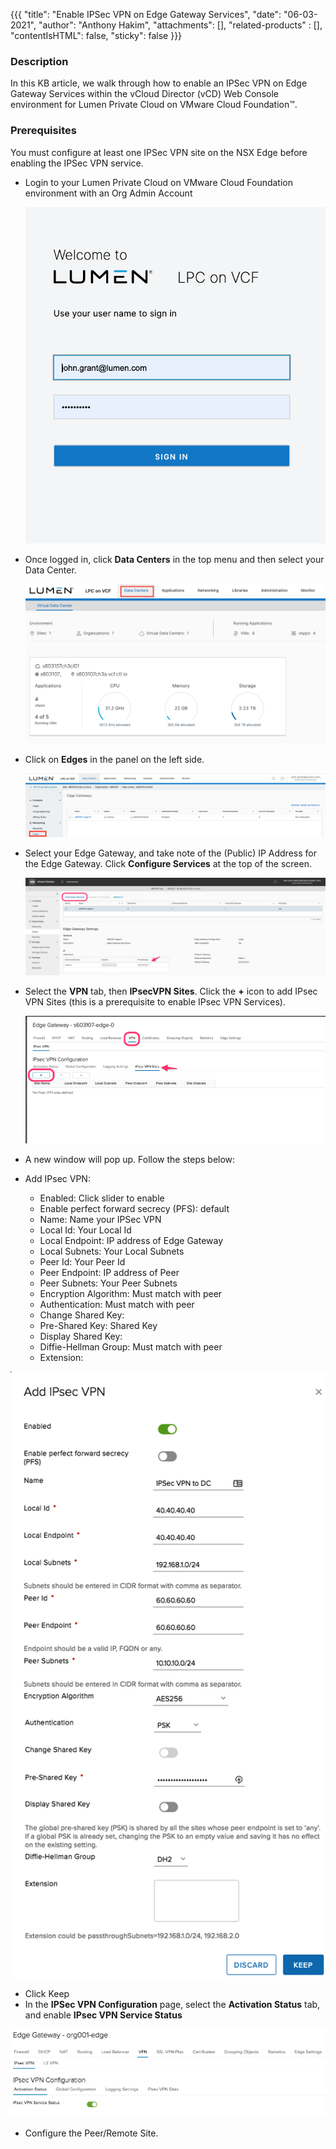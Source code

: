 {{{
  "title": "Enable IPSec VPN on Edge Gateway Services",
  "date": "06-03-2021",
  "author": "Anthony Hakim",
  "attachments": [],
  "related-products" : [],
  "contentIsHTML": false,
  "sticky": false
}}}

### Description
In this KB article, we walk through how to enable an IPSec VPN on Edge Gateway Services within the vCloud Director (vCD) Web Console environment for Lumen Private Cloud on VMware Cloud Foundation™.

### Prerequisites
You must configure at least one IPSec VPN site on the NSX Edge before enabling the IPSec VPN service.

* Login to your Lumen Private Cloud on VMware Cloud Foundation environment with an Org Admin Account

  ![Login to Lumen Private Cloud on VMware Cloud Foundation](../../images/dccf/login-html5.png)

* Once logged in, click __Data Centers__ in the top menu and then select your Data Center.

  ![IPSec VPN](../../images/dccf/configuring-sslvpn-plus1-html5.png)

* Click on __Edges__ in the panel on the left side.

  ![IPSec VPN](../../images/dccf/configuring-sslvpn-plus2-html5.png)

* Select your Edge Gateway, and take note of the (Public) IP Address for the Edge Gateway. Click __Configure Services__ at the top of the screen.

  ![IPSec VPN](../../images/dccf/edge-gws1-html5.png)

* Select the __VPN__ tab, then __IPsecVPN Sites__. Click the __+__ icon to add IPsec VPN Sites (this is a prerequisite to enable IPsec VPN Services).

  ![IPSec VPN](../../images/dccf/edge-gws2-html5.png)

* A new window will pop up. Follow the steps below:   

*	Add IPsec VPN:
    * Enabled: Click slider to enable
    * Enable perfect forward secrecy (PFS): default
    * Name: Name your IPSec VPN
    * Local Id: Your Local Id
    * Local Endpoint: IP address of Edge Gateway
    * Local Subnets: Your Local Subnets
    * Peer Id: Your Peer Id
    * Peer Endpoint: IP address of Peer
    * Peer Subnets: Your Peer Subnets
    * Encryption Algorithm: Must match with peer
    * Authentication: Must match with peer
    * Change Shared Key:
    * Pre-Shared Key: Shared Key
    * Display Shared Key:
    * Diffie-Hellman Group: Must match with peer
    * Extension:

  ![IPSec VPN](../../images/dccf/edge-gws5.png)

*	Click Keep
*	In the __IPSec VPN Configuration__ page, select the __Activation Status__ tab, and enable __IPsec VPN Service Status__

  ![IPSec VPN](../../images/dccf/edge-gws6.png)

*	Configure the Peer/Remote Site.
